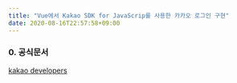 ```yaml
---
title: "Vue에서 Kakao SDK for JavaScrip를 사용한 카카오 로그인 구현"
date: 2020-08-16T22:57:58+09:00
---
```


### 0. 공식문서

[kakao developers](https://developers.kakao.com/docs/latest/ko/kakaologin/common)

